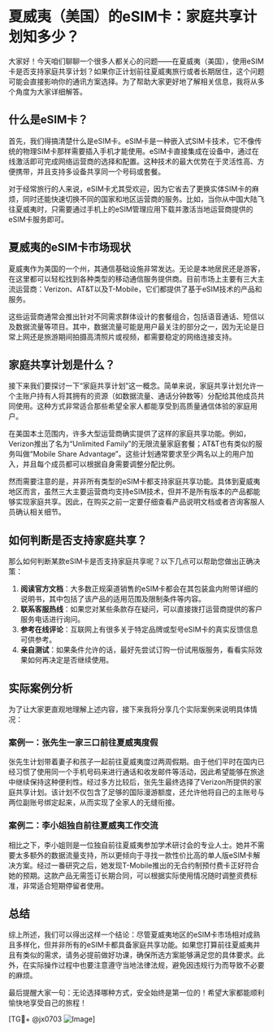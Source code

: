 # 夏威夷（美国）的eSIM卡：家庭共享计划知多少？

大家好！今天咱们聊聊一个很多人都关心的问题——在夏威夷（美国），使用eSIM卡是否支持家庭共享计划？如果你正计划前往夏威夷旅行或者长期居住，这个问题可能会直接影响你的通讯方案选择。为了帮助大家更好地了解相关信息，我将从多个角度为大家详细解答。

## 什么是eSIM卡？

首先，我们得搞清楚什么是eSIM卡。eSIM卡是一种嵌入式SIM卡技术，它不像传统的物理SIM卡那样需要插入手机才能使用。eSIM卡直接集成在设备中，通过在线激活即可完成网络运营商的选择和配置。这种技术的最大优势在于灵活性高、方便携带，并且支持多设备共享同一个号码或套餐。

对于经常旅行的人来说，eSIM卡尤其受欢迎，因为它省去了更换实体SIM卡的麻烦，同时还能快速切换不同的国家和地区运营商的服务。比如，当你从中国大陆飞往夏威夷时，只需要通过手机上的eSIM管理应用下载并激活当地运营商提供的eSIM卡服务即可。

## 夏威夷的eSIM卡市场现状

夏威夷作为美国的一个州，其通信基础设施非常发达。无论是本地居民还是游客，在这里都可以轻松找到各种类型的移动通信服务提供商。目前市场上主要有三大主流运营商：Verizon、AT&T以及T-Mobile，它们都提供了基于eSIM技术的产品和服务。

这些运营商通常会推出针对不同需求群体设计的套餐组合，包括语音通话、短信以及数据流量等项目。其中，数据流量可能是用户最关注的部分之一，因为无论是日常上网还是旅游期间拍摄高清照片或视频，都需要稳定的网络连接支持。

## 家庭共享计划是什么？

接下来我们要探讨一下“家庭共享计划”这一概念。简单来说，家庭共享计划允许一个主账户持有人将其拥有的资源（如数据流量、通话分钟数等）分配给其他成员共同使用。这种方式非常适合那些希望全家人都能享受到高质量通信体验的家庭用户。

在美国本土范围内，许多大型运营商确实提供了这样的家庭共享功能。例如，Verizon推出了名为“Unlimited Family”的无限流量家庭套餐；AT&T也有类似的服务叫做“Mobile Share Advantage”。这些计划通常要求至少两名以上的用户加入，并且每个成员都可以根据自身需要调整分配比例。

然而需要注意的是，并非所有类型的eSIM卡都支持家庭共享功能。具体到夏威夷地区而言，虽然三大主要运营商均支持eSIM技术，但并不是所有版本的产品都能够实现家庭共享。因此，在购买之前一定要仔细查看产品说明文档或者咨询客服人员确认相关细节。

## 如何判断是否支持家庭共享？

那么如何判断某款eSIM卡是否支持家庭共享呢？以下几点可以帮助您做出正确决策：

1. **阅读官方文档**：大多数正规渠道销售的eSIM卡都会在其包装盒内附带详细的说明书，其中包括了该产品的适用范围及限制条件等内容。
2. **联系客服热线**：如果您对某些条款存在疑问，可以直接拨打运营商提供的客户服务电话进行询问。
3. **参考在线评论**：互联网上有很多关于特定品牌或型号eSIM卡的真实反馈信息可供参考。
4. **亲自测试**：如果条件允许的话，最好先尝试订购一份试用版服务，看看实际效果如何再决定是否继续使用。

## 实际案例分析

为了让大家更直观地理解上述内容，接下来我将分享几个实际案例来说明具体情况：

### 案例一：张先生一家三口前往夏威夷度假

张先生计划带着妻子和孩子一起前往夏威夷度过两周假期。由于他们平时在国内已经习惯了使用同一个手机号码来进行通话和收发邮件等活动，因此希望能够在旅途中继续保持这种便利性。经过多方比较后，张先生最终选择了Verizon所提供的家庭共享计划。该计划不仅包含了足够的国际漫游额度，还允许他将自己的主账号与两位副账号绑定起来，从而实现了全家人的无缝衔接。

### 案例二：李小姐独自前往夏威夷工作交流

相比之下，李小姐则是一位独自前往夏威夷参加学术研讨会的专业人士。她并不需要太多额外的数据流量支持，所以更倾向于寻找一款性价比高的单人版eSIM卡解决方案。经过一番研究之后，她发现T-Mobile推出的无合约制预付费卡正好符合她的预期。这款产品无需签订长期合同，可以根据实际使用情况随时调整资费标准，非常适合短期停留者使用。

## 总结

综上所述，我们可以得出这样一个结论：尽管夏威夷地区的eSIM卡市场相对成熟且多样化，但并非所有的eSIM卡都具备家庭共享功能。如果您打算前往夏威夷并且有类似的需求，请务必提前做好功课，确保所选方案能够满足您的具体要求。此外，在实际操作过程中也要注意遵守当地法律法规，避免因违规行为而导致不必要的麻烦。

最后提醒大家一句：无论选择哪种方式，安全始终是第一位的！希望大家都能顺利愉快地享受自己的旅程！

[TG💪+ @jx0703 ![Image](https://github.com/user-attachments/assets/dbca1d08-cadb-493c-b0ec-ad6f7a83f270)]
